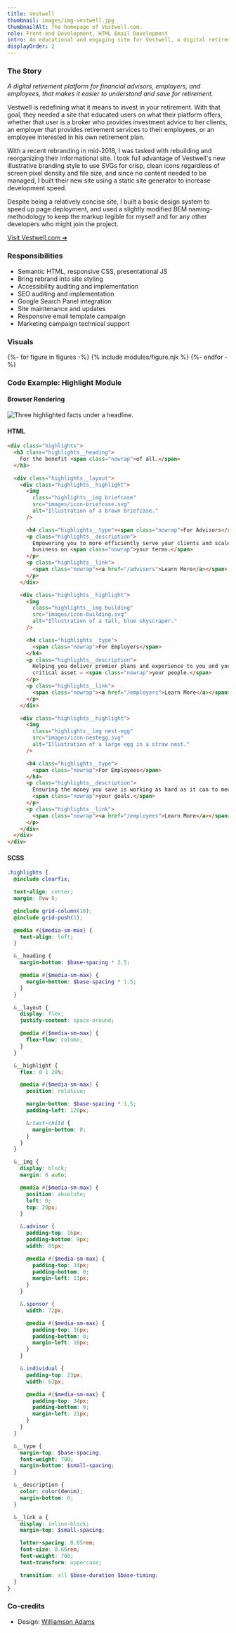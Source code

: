 ```yaml
---
title: Vestwell
thumbnail: images/img-vestwell.jpg
thumbnailAlt: The homepage of Vestwell.com.
role: Front-end Development, HTML Email Development
intro: An educational and engaging site for Vestwell, a digital retirement platform, to feature their unique product and their fresh rebranding.
displayOrder: 2
---
```


### The Story

_A digital retirement platform for financial advisors, employers, and employees, that makes it easier to understand and save for retirement._

Vestwell is redefining what it means to invest in your retirement. With that goal, they needed a site that educated users on what their platform offers, whether that user is a broker who provides investment advice to her clients, an employer that provides retirement services to their employees, or an employee interested in his own retirement plan.

With a recent rebranding in mid-2018, I was tasked with rebuilding and reorganizing their informational site. I took full advantage of Vestwell's new illustrative branding style to use SVGs for crisp, clean icons regardless of screen pixel density and file size, and since no content needed to be managed, I built their new site using a static site generator to increase development speed.

Despite being a relatively concise site, I built a basic design system to speed up page deployment, and used a slightly modified BEM naming-methodology to keep the markup legible for myself and for any other developers who might join the project.

[Visit Vestwell.com &#10132;](http://vestwell.com/)

### Responsibilities

- Semantic HTML, responsive CSS, presentational JS
- Bring rebrand into site styling
- Accessibility auditing and implementation
- SEO auditing and implementation
- Google Search Panel integration
- Site maintenance and updates
- Responsive email template campaign
- Marketing campaign technical support

### Visuals

<div class="visuals">

{%- for figure in figures -%}
{% include modules/figure.njk %}
{%- endfor -%}

</div>

<div class="code">

### Code Example: Highlight Module

#### Browser Rendering

<picture>
  <source srcset="/images/img-vestwell-code-example.webp" type="image/webp">
  <img src="/images/img-vestwell-code-example.png" alt="Three highlighted facts under a headline.">
</picture>

<div class="code__html language-html">

#### HTML

```html
<div class="highlights">
  <h3 class="highlights__heading">
    For the benefit <span class="nowrap">of all.</span>
  </h3>

  <div class="highlights__layout">
    <div class="highlights__highlight">
      <img
        class="highlights__img briefcase"
        src="images/icon-briefcase.svg"
        alt="Illustration of a brown briefcase."
      />

      <h4 class="highlights__type"><span class="nowrap">For Advisors</span></h4>
      <p class="highlights__description">
        Empowering you to more efficiently serve your clients and scale your
        business on <span class="nowrap">your terms.</span>
      </p>
      <p class="highlights__link">
        <span class="nowrap"><a href="/advisors">Learn More</a></span>
      </p>
    </div>

    <div class="highlights__highlight">
      <img
        class="highlights__img building"
        src="images/icon-building.svg"
        alt="Illustration of a tall, blue skyscraper."
      />

      <h4 class="highlights__type">
        <span class="nowrap">For Employers</span>
      </h4>
      <p class="highlights__description">
        Helping you deliver premier plans and experience to you and your most
        critical asset — <span class="nowrap">your people.</span>
      </p>
      <p class="highlights__link">
        <span class="nowrap"><a href="/employers">Learn More</a></span>
      </p>
    </div>

    <div class="highlights__highlight">
      <img
        class="highlights__img nest-egg"
        src="images/icon-nestegg.svg"
        alt="Illustration of a large egg in a straw nest."
      />

      <h4 class="highlights__type">
        <span class="nowrap">For Employees</span>
      </h4>
      <p class="highlights__description">
        Ensuring the money you save is working as hard as it can to meet
        <span class="nowrap">your goals.</span>
      </p>
      <p class="highlights__link">
        <span class="nowrap"><a href="/employees">Learn More</a></span>
      </p>
    </div>
  </div>
</div>
```

</div>

<div class="code__sass language-css language-scss">

#### SCSS

```scss
.highlights {
  @include clearfix;

  text-align: center;
  margin: 8vw 0;

  @include grid-column(10);
  @include grid-push(1);

  @media #{$media-sm-max} {
    text-align: left;
  }

  &__heading {
    margin-bottom: $base-spacing * 2.5;

    @media #{$media-sm-max} {
      margin-bottom: $base-spacing * 1.5;
    }
  }

  &__layout {
    display: flex;
    justify-content: space-around;

    @media #{$media-sm-max} {
      flex-flow: column;
    }
  }

  &__highlight {
    flex: 0 1 28%;

    @media #{$media-sm-max} {
      position: relative;

      margin-bottom: $base-spacing * 1.5;
      padding-left: 120px;

      &:last-child {
        margin-bottom: 0;
      }
    }
  }

  &__img {
    display: block;
    margin: 0 auto;

    @media #{$media-sm-max} {
      position: absolute;
      left: 0;
      top: 20px;
    }

    &.advisor {
      padding-top: 16px;
      padding-bottom: 9px;
      width: 85px;

      @media #{$media-sm-max} {
        padding-top: 34px;
        padding-bottom: 0;
        margin-left: 11px;
      }
    }

    &.sponsor {
      width: 72px;

      @media #{$media-sm-max} {
        padding-top: 16px;
        padding-bottom: 0;
        margin-left: 18px;
      }
    }

    &.individual {
      padding-top: 23px;
      width: 63px;

      @media #{$media-sm-max} {
        padding-top: 34px;
        padding-bottom: 0;
        margin-left: 21px;
      }
    }
  }

  &__type {
    margin-top: $base-spacing;
    font-weight: 700;
    margin-bottom: $small-spacing;
  }

  &__description {
    color: color(denim);
    margin-bottom: 0;
  }

  &__link a {
    display: inline-block;
    margin-top: $small-spacing;

    letter-spacing: 0.05rem;
    font-size: 0.66rem;
    font-weight: 700;
    text-transform: uppercase;

    transition: all $base-duration $base-timing;
  }
}
```

</div>

</div>

### Co-credits

- Design: [Williamson Adams](http://www.williamsonadams.com/)
